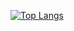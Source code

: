 [![Top Langs](https://github-readme-stats.vercel.app/api/top-langs/?username=two-six)](https://github.com/anuraghazra/github-readme-stats)
